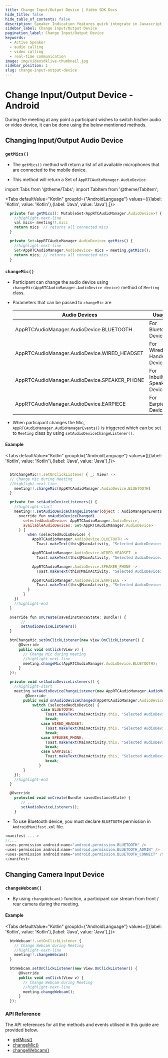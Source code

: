 ```yaml
---
title: Change Input/Output Device | Video SDK Docs
hide_title: false
hide_table_of_contents: false
description: Speaker Indication features quick integrate in Javascript, React JS, Android, IOS, React Native, Flutter with Video SDK to add live video & audio conferencing to your applications.
sidebar_label: Change Input/Output Device
pagination_label: Change Input/Output Device
keywords:
  - Active Speaker
  - audio calling
  - video calling
  - real-time communication
image: img/videosdklive-thumbnail.jpg
sidebar_position: 1
slug: change-input-output-device
---
```


# Change Input/Output Device - Android

During the meeting at any point a participant wishes to switch his/her audio or video device, it can be done using the below mentioned methods.

## Changing Input/Output Audio Device

### `getMics()`

- The `getMics()` method will return a list of all available microphones that are connected to the mobile device.

- This method will return a Set of `AppRTCAudioManager.AudioDevice`.

import Tabs from '@theme/Tabs';
import TabItem from '@theme/TabItem';

<Tabs
defaultValue="Kotlin"
groupId={"AndroidLanguage"}
values={[{label: 'Kotlin', value: 'Kotlin'},{label: 'Java', value: 'Java'},]}>

<TabItem value="Kotlin">

```js
  private fun getMics(): MutableSet<AppRTCAudioManager.AudioDevice>? {
    //highlight-next-line
    val mics= meeting!!.mics
    return mics  // returns all connected mics
  }
```

</TabItem>

<TabItem value="Java">

```js
  private Set<AppRTCAudioManager.AudioDevice> getMics() {
    //highlight-next-line
    Set<AppRTCAudioManager.AudioDevice> mics = meeting.getMics();
    return mics; // returns all connected mics
  }
```

</TabItem>

</Tabs>

### `changeMic()`

- Participant can change the audio device using `changeMic(AppRTCAudioManager.AudioDevice device)` method of `Meeting` class.

- Parameters that can be passed to `changeMic` are

  | Audio Devices                                | Usage                        |
  | -------------------------------------------- | ---------------------------- |
  | AppRTCAudioManager.AudioDevice.BLUETOOTH     | For Bluetooth Device.        |
  | AppRTCAudioManager.AudioDevice.WIRED_HEADSET | For Wired Handset Device.    |
  | AppRTCAudioManager.AudioDevice.SPEAKER_PHONE | For Inbuilt - Speaker Device |
  | AppRTCAudioManager.AudioDevice.EARPIECE      | For Earpiece Device          |

- When participant changes the Mic, `AppRTCAudioManager.AudioManagerEvents()` is triggered which can be set to `Meeting` class by using `setAudioDeviceChangeListener()`.

#### Example

<Tabs
defaultValue="Kotlin"
groupId={"AndroidLanguage"}
values={[{label: 'Kotlin', value: 'Kotlin'},{label: 'Java', value: 'Java'},]}>

<TabItem value="Kotlin">

```js

  btnChangeMic!!.setOnClickListener { _: View? ->
  // Change Mic during Meeting
  //highlight-next-line
    meeting!!.changeMic(AppRTCAudioManager.AudioDevice.BLUETOOTH)
  }

  private fun setAudioDeviceListeners() {
    //highlight-start
    meeting!!.setAudioDeviceChangeListener(object : AudioManagerEvents {
      override fun onAudioDeviceChanged(
        selectedAudioDevice: AppRTCAudioManager.AudioDevice,
        availableAudioDevices: Set<AppRTCAudioManager.AudioDevice>
      ) {
          when (selectedAudioDevice) {
            AppRTCAudioManager.AudioDevice.BLUETOOTH ->
              Toast.makeText(this@MainActivity, "Selected AudioDevice: BLUETOOTH", Toast.LENGTH_SHORT).show()

            AppRTCAudioManager.AudioDevice.WIRED_HEADSET ->
              Toast.makeText(this@MainActivity, "Selected AudioDevice: WIRED_HEADSET", Toast.LENGTH_SHORT).show()

            AppRTCAudioManager.AudioDevice.SPEAKER_PHONE ->
              Toast.makeText(this@MainActivity, "Selected AudioDevice: SPEAKER_PHONE", Toast.LENGTH_SHORT).show()

            AppRTCAudioManager.AudioDevice.EARPIECE ->
              Toast.makeText(this@MainActivity, "Selected AudioDevice: EARPIECE", Toast.LENGTH_SHORT).show()
          }
        }
    })
    //highlight-end
  }

  override fun onCreate(savedInstanceState: Bundle?) {
       // ...
       setAudioDeviceListeners()
  }
```

</TabItem>

<TabItem value="Java">

```js
  btnChangeMic.setOnClickListener(new View.OnClickListener() {
      @Override
      public void onClick(View v) {
        // Change Mic during Meeting
        //highlight-next-line
        meeting.changeMic(AppRTCAudioManager.AudioDevice.BLUETOOTH);
      }
  });

  private void setAudioDeviceListeners() {
    //highlight-start
    meeting.setAudioDeviceChangeListener(new AppRTCAudioManager.AudioManagerEvents() {
         @Override
        public void onAudioDeviceChanged(AppRTCAudioManager.AudioDevice selectedAudioDevice, Set<AppRTCAudioManager.AudioDevice> availableAudioDevices) {
            switch (selectedAudioDevice) {
                case BLUETOOTH:
                  Toast.makeText(MainActivity.this, "Selected AudioDevice: BLUETOOTH", Toast.LENGTH_SHORT).show();
                  break;
                case WIRED_HEADSET:
                  Toast.makeText(MainActivity.this, "Selected AudioDevice: WIRED_HEADSET", Toast.LENGTH_SHORT).show();
                  break;
                case SPEAKER_PHONE:
                  Toast.makeText(MainActivity.this, "Selected AudioDevice: SPEAKER_PHONE", Toast.LENGTH_SHORT).show();
                  break;
                case EARPIECE:
                  Toast.makeText(MainActivity.this, "Selected AudioDevice: EARPIECE", Toast.LENGTH_SHORT).show();
                  break;
               }
        }
    });
    //highlight-end
  }

  @Override
    protected void onCreate(Bundle savedInstanceState) {
       // ...
       setAudioDeviceListeners();
    }
```

</TabItem>

</Tabs>

- To use Bluetooth device, you must declare `BLUETOOTH` permission in `AndroidManifest.xml` file.

```js
<manifest ... >
//...
<uses-permission android:name="android.permission.BLUETOOTH" />
<uses-permission android:name="android.permission.BLUETOOTH_ADMIN" />
<uses-permission android:name="android.permission.BLUETOOTH_CONNECT" />
</manifest>
```

## Changing Camera Input Device

### `changeWebcam()`

- By using `changeWebcam()` function, a participant can stream from front / rear camera during the meeting.

#### Example

<Tabs
defaultValue="Kotlin"
groupId={"AndroidLanguage"}
values={[{label: 'Kotlin', value: 'Kotlin'},{label: 'Java', value: 'Java'},]}>

<TabItem value="Kotlin">

```js
  btnWebcam!!.setOnClickListener {
    // Change Webcam during Meeting
    //highlight-next-line
    meeting!!.changeWebcam()
  }
```

</TabItem>

<TabItem value="Java">

```js
  btnWebcam.setOnClickListener(new View.OnClickListener() {
      @Override
      public void onClick(View v) {
        // Change Webcam during Meeting
        //highlight-next-line
        meeting.changeWebcam();
      }
  });
```

</TabItem>

</Tabs>

### API Reference

The API references for all the methods and events utilised in this guide are provided below.

- [getMics()](/android/api/sdk-reference/meeting-class/methods#getmics)
- [changeMic()](/android/api/sdk-reference/meeting-class/methods#changemic)
- [changeWebcam()](/android/api/sdk-reference/meeting-class/methods#changewebcam)
